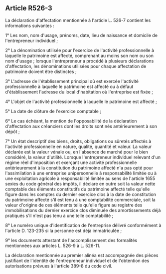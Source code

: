 Article R526-3
----
La déclaration d'affectation mentionnée à l'article L. 526-7 contient les
informations suivantes :

1° Les nom, nom d'usage, prénoms, date, lieu de naissance et domicile de
l'entrepreneur individuel ;

2° La dénomination utilisée pour l'exercice de l'activité professionnelle à
laquelle le patrimoine est affecté, comprenant au moins son nom ou son nom
d'usage ; lorsque l'entrepreneur a procédé à plusieurs déclarations
d'affectation, les dénominations utilisées pour chaque affectation de patrimoine
doivent être distinctes ;

3° L'adresse de l'établissement principal où est exercée l'activité
professionnelle à laquelle le patrimoine est affecté ou à défaut d'établissement
l'adresse du local d'habitation où l'entreprise est fixée ;

4° L'objet de l'activité professionnelle à laquelle le patrimoine est affecté ;

5° La date de clôture de l'exercice comptable ;

6° Le cas échéant, la mention de l'opposabilité de la déclaration d'affectation
aux créanciers dont les droits sont nés antérieurement à son dépôt ;

7° Un état descriptif des biens, droits, obligations ou sûretés affectés à
l'activité professionnelle en nature, qualité, quantité et valeur. La valeur
déclarée est la valeur vénale ou, en l'absence de marché pour le bien considéré,
la valeur d'utilité. Lorsque l'entrepreneur individuel relevant d'un régime réel
d'imposition et exerçant une activité professionnelle antérieurement à la
constitution du patrimoine affecté n'a pas opté pour l'assimilation à une
entreprise unipersonnelle à responsabilité limitée ou à une exploitation
agricole à responsabilité limitée au sens de l'article 1655 sexies du code
général des impôts, il déclare en outre soit la valeur nette comptable des
éléments constitutifs du patrimoine affecté telle qu'elle figure dans les
comptes du dernier exercice clos à la date de constitution du patrimoine affecté
s'il est tenu à une comptabilité commerciale, soit la valeur d'origine de ces
éléments telle qu'elle figure au registre des immobilisations du dernier
exercice clos diminuée des amortissements déjà pratiqués s'il n'est pas tenu à
une telle comptabilité ;

8° Le numéro unique d'identification de l'entreprise délivré conformément à
l'article D. 123-235 si la personne est déjà immatriculée ;

9° les documents attestant de l'accomplissement des formalités mentionnées aux
articles L. 526-9 à L. 526-11.

La déclaration mentionnée au premier alinéa est accompagnée des pièces
justifiant de l'identité de l'entrepreneur individuel et de l'obtention des
autorisations prévues à l'article 389-8 du code civil.
